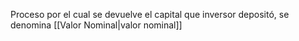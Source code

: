 Proceso por el cual se devuelve el capital que inversor depositó, se denomina [[Valor Nominal|valor nominal]]